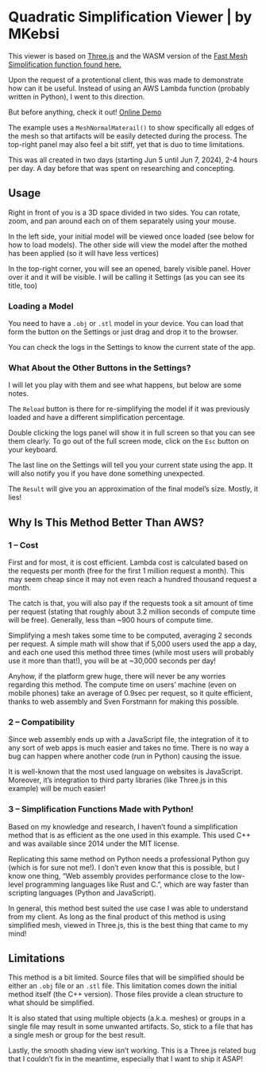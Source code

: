 # Quadratic Simplification Viewer | by MKebsi
This viewer is based on [Three.js](https://threejs.org/) and the WASM version of the [Fast Mesh Simplification function found here.](https://myminifactory.github.io/Fast-Quadric-Mesh-Simplification/)

Upon the request of a protentional client, this was made to demonstrate how can it be useful. Instead of using an AWS Lambda function (probably written in Python), I went to this direction.

But before anything, check it out!
[Online Demo](https://mesh-simplification.vercel.app/)

The example uses a `MeshNormalMaterail()` to show specifically all edges of the mesh so that artifacts will be easily detected during the process. The top-right panel may also feel a bit stiff, yet that is duo to time limitations.

This was all created in two days (starting Jun 5 until Jun 7, 2024), 2-4 hours per day. A day before that was spent on researching and concepting.

## Usage
Right in front of you is a 3D space divided in two sides. You can rotate, zoom, and pan around each on of them separately using your mouse.

In the left side, your initial model will be viewed once loaded (see below for how to load models). The other side will view the model after the mothed has been applied (so it will have less vertices)

In the top-right corner, you will see an opened, barely visible panel. Hover over it and it will be visible. I will be calling it Settings (as you can see its title, too)

### Loading a Model
You need to have a `.obj` or `.stl` model in your device. You can load that form the button on the Settings or just drag and drop it to the browser.

You can check the logs in the Settings to know the current state of the app.

### What About the Other Buttons in the Settings?
I will let you play with them and see what happens, but below are some notes.

The `Reload` button is there for re-simplifying the model if it was previously loaded and have a different simplification percentage.

Double clicking the logs panel will show it in full screen so that you can see them clearly. To go out of the full screen mode, click on the `Esc` button on your keyboard.

The last line on the Settings will tell you your current state using the app. It will also notify you if you have done something unexpected.

The `Result` will give you an approximation of the final model’s size. Mostly, it lies!

## Why Is This Method Better Than AWS?
### 1 – Cost
First and for most, it is cost efficient. Lambda cost is calculated based on the requests per month (free for the first 1 million request a month). This may seem cheap since it may not even reach a hundred thousand request a month.

The catch is that, you will also pay if the requests took a sit amount of time per request (stating that roughly about 3.2 million seconds of compute time will be free). Generally, less than ~900 hours of compute time. 

Simplifying a mesh takes some time to be computed, averaging 2 seconds per request. A simple math will show that if 5,000 users used the app a day, and each one used this method three times (while most users will probably use it more than that!), you will be at ~30,000 seconds per day!

Anyhow, if the platform grew huge, there will never be any worries regarding this method. The compute time on users’ machine (even on mobile phones) take an average of 0.9sec per request, so it quite efficient, thanks to web assembly and Sven Forstmann for making this possible.

### 2 – Compatibility
Since web assembly ends up with a JavaScript file, the integration of it to any sort of web apps is much easier and takes no time. There is no way a bug can happen where another code (run in Python) causing the issue.

It is well-known that the most used language on websites is JavaScript. Moreover, it’s integration to third party libraries (like Three.js in this example) will be much easier!

### 3 – Simplification Functions Made with Python!
Based on my knowledge and research, I haven’t found a simplification method that is as efficient as the one used in this example. This used C++ and was available since 2014 under the MIT license. 

Replicating this same method on Python needs a professional Python guy (which is for sure not me!). I don’t even know that this is possible, but I know one thing, “Web assembly provides performance close to the low-level programming languages like Rust and C.”, which are way faster than scripting languages (Python and JavaScript).

In general, this method best suited the use case I was able to understand from my client. As long as the final product of this method is using simplified mesh, viewed in Three.js, this is the best thing that came to my mind!

## Limitations
This method is a bit limited. Source files that will be simplified should be either an `.obj` file or an `.stl` file. This limitation comes down the initial method itself (the C++ version). Those files provide a clean structure to what should be simplified.

It is also stated that using multiple objects (a.k.a. meshes) or groups in a single file may result in some unwanted artifacts. So, stick to a file that has a single mesh or group for the best result.

Lastly, the smooth shading view isn’t working. This is a Three.js related bug that I couldn’t fix in the meantime, especially that I want to ship it ASAP!
